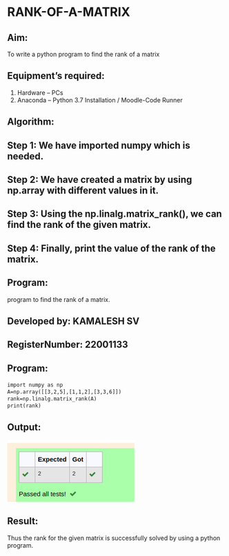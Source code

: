 # RANK-OF-A-MATRIX
## Aim:
To write a python program to find the rank of a matrix
## Equipment’s required:
1. 	Hardware – PCs
2. 	Anaconda – Python 3.7 Installation / Moodle-Code Runner
## Algorithm:
## Step 1: We have imported numpy which is needed.
## Step 2: We have created a matrix by using np.array with different values in it.
## Step 3: Using the np.linalg.matrix_rank(), we can find the rank of the given matrix.
## Step 4: Finally, print the value of the rank of the matrix.
## Program:
program to find the rank of a matrix.
## Developed by: KAMALESH SV
## RegisterNumber: 22001133
## Program:
```
import numpy as np
A=np.array([[3,2,5],[1,1,2],[3,3,6]])
rank=np.linalg.matrix_rank(A)
print(rank)
```
## Output:
![OUTPUT](./OUTPUT134.png)
## Result:
Thus the rank for the given matrix is successfully solved by  using a python program.

